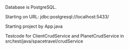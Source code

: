 Database is PostgreSQL.

Starting on URL: jdbc:postgresql://localhost:5433/

Starting project by App.java 

Testcode for ClientCrudService and PlanetCrudService
in src/test/java/spacetravel/crudService